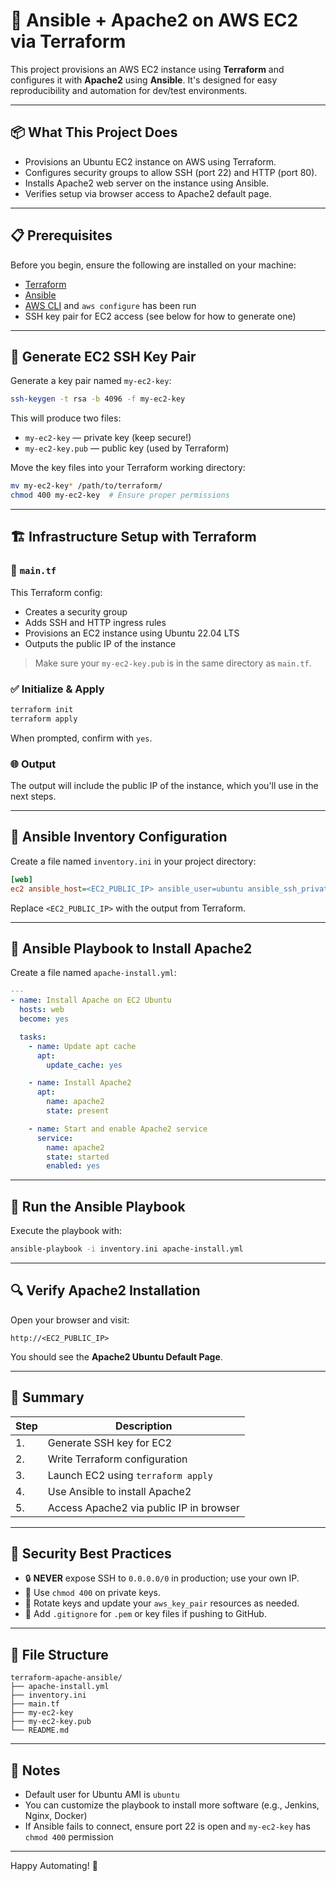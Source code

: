 # 🚀 Ansible + Apache2 on AWS EC2 via Terraform

This project provisions an AWS EC2 instance using **Terraform** and configures it with **Apache2** using **Ansible**. It's designed for easy reproducibility and automation for dev/test environments.

---

## 📦 What This Project Does

- Provisions an Ubuntu EC2 instance on AWS using Terraform.
- Configures security groups to allow SSH (port 22) and HTTP (port 80).
- Installs Apache2 web server on the instance using Ansible.
- Verifies setup via browser access to Apache2 default page.

---

## 📋 Prerequisites

Before you begin, ensure the following are installed on your machine:

- [Terraform](https://www.terraform.io/downloads)
- [Ansible](https://docs.ansible.com/ansible/latest/installation_guide/intro_installation.html)
- [AWS CLI](https://docs.aws.amazon.com/cli/latest/userguide/install-cliv2.html) and `aws configure` has been run
- SSH key pair for EC2 access (see below for how to generate one)

---

## 🔑 Generate EC2 SSH Key Pair

Generate a key pair named `my-ec2-key`:

```bash
ssh-keygen -t rsa -b 4096 -f my-ec2-key
```

This will produce two files:
- `my-ec2-key` — private key (keep secure!)
- `my-ec2-key.pub` — public key (used by Terraform)

Move the key files into your Terraform working directory:

```bash
mv my-ec2-key* /path/to/terraform/
chmod 400 my-ec2-key  # Ensure proper permissions
```

---

## 🏗️ Infrastructure Setup with Terraform

### 📁 `main.tf`

This Terraform config:
- Creates a security group
- Adds SSH and HTTP ingress rules
- Provisions an EC2 instance using Ubuntu 22.04 LTS
- Outputs the public IP of the instance

> Make sure your `my-ec2-key.pub` is in the same directory as `main.tf`.

### ✅ Initialize & Apply

```bash
terraform init
terraform apply
```

When prompted, confirm with `yes`.

### 🌐 Output

The output will include the public IP of the instance, which you'll use in the next steps.

---

## 📁 Ansible Inventory Configuration

Create a file named `inventory.ini` in your project directory:

```ini
[web]
ec2 ansible_host=<EC2_PUBLIC_IP> ansible_user=ubuntu ansible_ssh_private_key_file=./my-ec2-key
```

Replace `<EC2_PUBLIC_IP>` with the output from Terraform.

---

## 📜 Ansible Playbook to Install Apache2

Create a file named `apache-install.yml`:

```yaml
---
- name: Install Apache on EC2 Ubuntu
  hosts: web
  become: yes

  tasks:
    - name: Update apt cache
      apt:
        update_cache: yes

    - name: Install Apache2
      apt:
        name: apache2
        state: present

    - name: Start and enable Apache2 service
      service:
        name: apache2
        state: started
        enabled: yes
```

---

## 🚀 Run the Ansible Playbook

Execute the playbook with:

```bash
ansible-playbook -i inventory.ini apache-install.yml
```

---

## 🔍 Verify Apache2 Installation

Open your browser and visit:

```
http://<EC2_PUBLIC_IP>
```

You should see the **Apache2 Ubuntu Default Page**.

---

## 🧠 Summary

| Step | Description |
|------|-------------|
| 1. | Generate SSH key for EC2 |
| 2. | Write Terraform configuration |
| 3. | Launch EC2 using `terraform apply` |
| 4. | Use Ansible to install Apache2 |
| 5. | Access Apache2 via public IP in browser |

---

## 🔐 Security Best Practices

- 🔒 **NEVER** expose SSH to `0.0.0.0/0` in production; use your own IP.
- 📁 Use `chmod 400` on private keys.
- 🔁 Rotate keys and update your `aws_key_pair` resources as needed.
- 🔐 Add `.gitignore` for `.pem` or key files if pushing to GitHub.

---

## 📂 File Structure

```
terraform-apache-ansible/
├── apache-install.yml
├── inventory.ini
├── main.tf
├── my-ec2-key
├── my-ec2-key.pub
└── README.md
```

---

## 📌 Notes

- Default user for Ubuntu AMI is `ubuntu`
- You can customize the playbook to install more software (e.g., Jenkins, Nginx, Docker)
- If Ansible fails to connect, ensure port 22 is open and `my-ec2-key` has `chmod 400` permission

---

Happy Automating! 🎯
